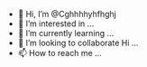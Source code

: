- 👋 Hi, I’m @Cghhhhyhfhghj
- 👀 I’m interested in ...
- 🌱 I’m currently learning ...
- 💞️ I’m looking to collaborate Hi ...
- 📫 How to reach me ...

<!---
Cghhhhyhfhghj/Cghhhhyhfhghj is a ✨ special ✨ repository because its `README.md` (this file) appears on your GitHub profile.
You can click the Preview link to take a look at your changes.
--->
